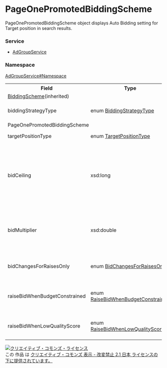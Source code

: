 # PageOnePromotedBiddingScheme
PageOnePromotedBiddingScheme object displays Auto Bidding setting for Target position in search results. 

### Service
+ [AdGroupService](../../services/AdGroupService.md)

### Namespace
[AdGroupService#Namespace](../../services/AdGroupService.md#namespace)

<table>
 <tr>
  <th>Field</th>
  <th>Type</th>
  <th>Description</th>
  <th>response</th>
  <th>get</th>
  <th>add</th>
  <th>set</th>
  <th>remove</th>
 </tr>
 <tr>
  <td colspan="8"><a href="BiddingScheme.md">BiddingScheme</a>(inherited)</td>
 </tr>
 <tr>
  <td>biddingStrategyType</td>
  <td>enum <a href="BiddingStrategyType.md">BiddingStrategyType</a></td>
  <td>Type of Auto bidding.</td>
  <td>yes</td>
  <td>-</td>
  <td>-</td>
  <td>-</td>
  <td>-</td>
 </tr>
 <tr>
  <td colspan="8">PageOnePromotedBiddingScheme</td>
 </tr>
 <tr>
  <td>targetPositionType</td>
  <td>enum <a href="TargetPositionType.md">TargetPositionType</a></a></td>
  <td>Position of Target.</td>
  <td>yes</td>
  <td>-</td>
  <td>-</td>
  <td>-</td>
  <td>-</td>
 </tr>
 <tr>
  <td>bidCeiling</td>
  <td>xsd:long</a></td>
  <td>Limit of bids (CPC).<br>* Limit range: 0 - 50000<br>* There will be no setting limit, if set as "0".</td>
  <td>yes</td>
  <td>-</td>
  <td>-</td>
  <td>-</td>
  <td>-</td>
 </tr>
 <tr>
  <td>bidMultiplier</td>
  <td>xsd:double</a></td>
  <td>Bid multiplier.<br>* Limit range: 0.10 - 10.00 (-90% - +900%)</td>
  <td>yes</td>
  <td>-</td>
  <td>-</td>
  <td>-</td>
  <td>-</td>
 </tr>
 <tr>
  <td>bidChangesForRaisesOnly</td>
  <td>enum <a href="BidChangesForRaisesOnly.md">BidChangesForRaisesOnly</a></a></td>
  <td>Auto or Manual setting of bids (CPC).</td>
  <td>yes</td>
  <td>-</td>
  <td>-</td>
  <td>-</td>
  <td>-</td>
 </tr>
 <tr>
  <td>raiseBidWhenBudgetConstrained</td>
  <td>enum <a href="RaiseBidWhenBudgetConstrained.md">RaiseBidWhenBudgetConstrained</a></a></td>
  <td>Bid raise setting from budget constraint.</td>
  <td>yes</td>
  <td>-</td>
  <td>-</td>
  <td>-</td>
  <td>-</td>
 </tr>
 <tr>
  <td>raiseBidWhenLowQualityScore</td>
  <td>enum <a href="RaiseBidWhenLowQualityScore.md">RaiseBidWhenLowQualityScore</a></a></td>
  <td>Bid raise setting for low quality keywords.</td>
  <td>yes</td>
  <td>-</td>
  <td>-</td>
  <td>-</td>
  <td>-</td>
 </tr>
</table>

<a rel="license" href="http://creativecommons.org/licenses/by-nd/2.1/jp/"><img alt="クリエイティブ・コモンズ・ライセンス" style="border-width:0" src="https://i.creativecommons.org/l/by-nd/2.1/jp/88x31.png" /></a><br />この 作品 は <a rel="license" href="http://creativecommons.org/licenses/by-nd/2.1/jp/">クリエイティブ・コモンズ 表示 - 改変禁止 2.1 日本 ライセンスの下に提供されています。</a>

